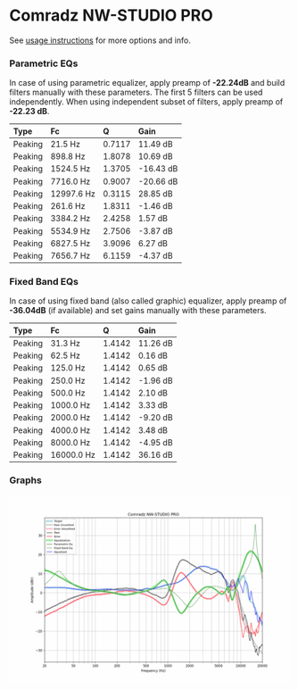 # Comradz NW-STUDIO PRO
See [usage instructions](https://github.com/jaakkopasanen/AutoEq#usage) for more options and info.

### Parametric EQs
In case of using parametric equalizer, apply preamp of **-22.24dB** and build filters manually
with these parameters. The first 5 filters can be used independently.
When using independent subset of filters, apply preamp of **-22.23 dB**.

| Type    | Fc         |      Q | Gain      |
|:--------|:-----------|:-------|:----------|
| Peaking | 21.5 Hz    | 0.7117 | 11.49 dB  |
| Peaking | 898.8 Hz   | 1.8078 | 10.69 dB  |
| Peaking | 1524.5 Hz  | 1.3705 | -16.43 dB |
| Peaking | 7716.0 Hz  | 0.9007 | -20.66 dB |
| Peaking | 12997.6 Hz | 0.3115 | 28.85 dB  |
| Peaking | 261.6 Hz   | 1.8311 | -1.46 dB  |
| Peaking | 3384.2 Hz  | 2.4258 | 1.57 dB   |
| Peaking | 5534.9 Hz  | 2.7506 | -3.87 dB  |
| Peaking | 6827.5 Hz  | 3.9096 | 6.27 dB   |
| Peaking | 7656.7 Hz  | 6.1159 | -4.37 dB  |

### Fixed Band EQs
In case of using fixed band (also called graphic) equalizer, apply preamp of **-36.04dB**
(if available) and set gains manually with these parameters.

| Type    | Fc         |      Q | Gain     |
|:--------|:-----------|:-------|:---------|
| Peaking | 31.3 Hz    | 1.4142 | 11.26 dB |
| Peaking | 62.5 Hz    | 1.4142 | 0.16 dB  |
| Peaking | 125.0 Hz   | 1.4142 | 0.65 dB  |
| Peaking | 250.0 Hz   | 1.4142 | -1.96 dB |
| Peaking | 500.0 Hz   | 1.4142 | 2.10 dB  |
| Peaking | 1000.0 Hz  | 1.4142 | 3.33 dB  |
| Peaking | 2000.0 Hz  | 1.4142 | -9.20 dB |
| Peaking | 4000.0 Hz  | 1.4142 | 3.48 dB  |
| Peaking | 8000.0 Hz  | 1.4142 | -4.95 dB |
| Peaking | 16000.0 Hz | 1.4142 | 36.16 dB |

### Graphs
![](./Comradz%20NW-STUDIO%20PRO.png)